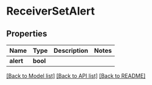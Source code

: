 # ReceiverSetAlert

## Properties
Name | Type | Description | Notes
------------ | ------------- | ------------- | -------------
**alert** | **bool** |  | 

[[Back to Model list]](../README.md#documentation-for-models) [[Back to API list]](../README.md#documentation-for-api-endpoints) [[Back to README]](../README.md)

